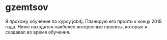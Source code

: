 # gzemtsov
Я прохожу обучение по курсу job4j. Планирую его пройти к концу 2018 года.
Ниже находятся наиболее интересные проекты, которые я создавал во время обучения.